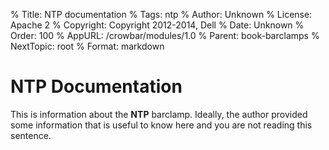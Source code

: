 % Title: NTP documentation
% Tags: ntp
% Author: Unknown
% License: Apache 2
% Copyright: Copyright 2012-2014, Dell 
% Date: Unknown
% Order: 100
% AppURL: /crowbar/modules/1.0
% Parent: book-barclamps
% NextTopic: root
% Format: markdown

# NTP Documentation

This is information about the **NTP** barclamp. Ideally, the author provided some information that is 
useful to know here and you are not reading this sentence.
